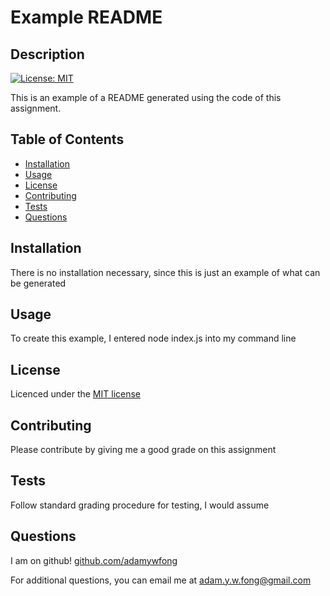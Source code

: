 # Example README

## Description

[![License: MIT](https://img.shields.io/badge/License-MIT-yellow.svg)](https://opensource.org/licenses/MIT)

This is an example of a README generated using the code of this assignment.

## Table of Contents

- [Installation](#installation)
- [Usage](#usage)
- [License](#license)
- [Contributing](#contributing)
- [Tests](#tests)
- [Questions](#questions)

## Installation

There is no installation necessary, since this is just an example of what can be generated

## Usage

To create this example, I entered node index.js into my command line

## License

Licenced under the [MIT license](https://opensource.org/licenses/MIT)

## Contributing

Please contribute by giving me a good grade on this assignment

## Tests

Follow standard grading procedure for testing, I would assume

## Questions

I am on github! [github.com/adamywfong](github.com/adamywfong)

For additional questions, you can email me at [adam.y.w.fong@gmail.com](mailto:adam.y.w.fong@gmail.com)
